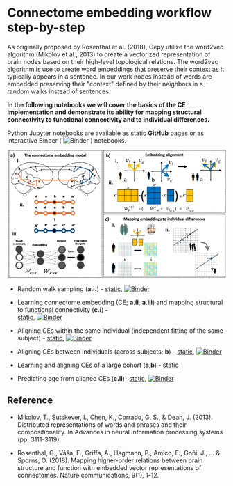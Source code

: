

# Connectome embedding workflow step-by-step


As originally proposed by Rosenthal et al. (2018), Cepy utilize the word2vec 
algorithm (Mikolov et al., 2013) to create a vectorized representation of 
brain nodes based on their high-level topological relations. The word2vec 
algorithm is use to create word embeddings that preserve 
their context as it typically appears in a sentence. In our work nodes 
instead of words are embedded preserving their "context" defined by their 
neighbors in a random walks instead of sentences. 

**In the following notebooks we will cover the basics of the CE implementation
 and demonstrate its ability for mapping structural connectivity to functional 
 connectivity and to individual differences.**   

Python Jupyter notebooks are available as static [**GitHub**](https://github.com/) pages or as interactive Binder ( ![Binder](https://mybinder.org/badge_logo.svg) ) notebooks.   



<img src="https://raw.githubusercontent.com/GidLev/cepy/master/examples/images/ce_workflow_full.png" alt="The connectome embedding framework"/>



* Random walk sampling (**a.i.**) - [static](https://github.com/GidLev/cepy/blob/master/examples/random_walks_generation.ipynb),
[![Binder](https://mybinder.org/badge_logo.svg)](https://mybinder.org/v2/gh/GidLev/cepy/master?filepath=examples%2Frandom_walks_generation.ipynb) 

* Learning connectome embedding (CE; **a.ii**, **a.iii**) and mapping structural to functional connectivity (**c.i**) -  
[static](https://github.com/GidLev/cepy/blob/master/examples/learn_embedding.ipynb), 
[![Binder](https://mybinder.org/badge_logo.svg)](https://mybinder.org/v2/gh/GidLev/cepy/master?filepath=examples%2Flearn_embedding.ipynb) 

* Aligning CEs within the same individual (independent fitting of the same subject) -  [static](https://github.com/GidLev/cepy/blob/master/examples/intra_embedding_alignment.ipynb), 
[![Binder](https://mybinder.org/badge_logo.svg)](https://mybinder.org/v2/gh/GidLev/cepy/master?filepath=examples%2Fintra_embedding_alignment.ipynb) 

* Aligning CEs between individuals (across subjects; **b**) -  [static](https://github.com/GidLev/cepy/blob/master/examples/inter_embedding_alignment.ipynb), 
[![Binder](https://mybinder.org/badge_logo.svg)](https://mybinder.org/v2/gh/GidLev/cepy/master?filepath=examples%2Finter_embedding_alignment.ipynb) 

* Learning and aligning CEs of a large cohort (**a**,**b**) -  [static](https://github.com/GidLev/cepy/blob/master/examples/ce_subjects_pipeline.ipynb) 

* Predicting age from aligned CEs (**c.ii**)-  [static](https://github.com/GidLev/cepy/blob/master/examples/ce_prediction.ipynb), 
[![Binder](https://mybinder.org/badge_logo.svg)](https://mybinder.org/v2/gh/GidLev/cepy/master?filepath=examples%2Fce_prediction.ipynb) 


## Reference

* Mikolov, T., Sutskever, I., Chen, K., Corrado, G. S., & Dean, J. (2013). Distributed representations of words and phrases and their compositionality. In Advances in neural information processing systems (pp. 3111-3119).


* Rosenthal, G., Váša, F., Griffa, A., Hagmann, P., Amico, E., Goñi, J., ... & Sporns, O. (2018). Mapping higher-order relations between brain structure and function with embedded vector representations of connectomes. Nature communications, 9(1), 1-12.